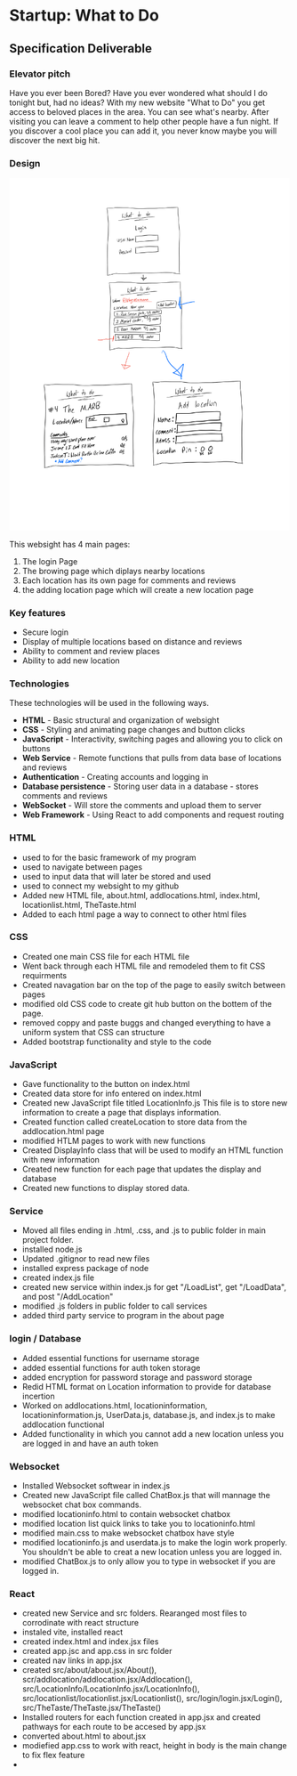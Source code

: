 # Startup: What to Do

## Specification Deliverable

### Elevator pitch

Have you ever been Bored? Have you ever wondered what should I do tonight but, had no ideas? With my new website "What to Do" you get access to beloved places in the area. You can see what's nearby. After visiting you can leave a comment to help other people have a fun night. If you discover a cool place you can add it, you never know maybe you will discover the next big hit.

### Design

![](ModelDiagram.png)

This websight has 4 main pages:
1. The login Page
1. The browing page which diplays nearby locations
1. Each location has its own page for comments and reviews
1. the adding location page which will create a new location page

### Key features

- Secure login
- Display of multiple locations based on distance and reviews
- Ability to comment and review places
- Ability to add new location

### Technologies

These technologies will be used in the following ways.

- **HTML** - Basic structural and organization of websight
- **CSS** - Styling and animating page changes and button clicks
- **JavaScript** - Interactivity, switching pages and allowing you to click on buttons
- **Web Service** - Remote functions that pulls from data base of locations and reviews
- **Authentication** - Creating accounts and logging in
- **Database persistence** - Storing user data in a database - stores comments and reviews
- **WebSocket** - Will store the comments and upload them to server
- **Web Framework** - Using React to add components and request routing

### HTML
- used to for the basic framework of my program
- used to navigate between pages
- used to input data that will later be stored and used
- used to connect my websight to my github
- Added new HTML file, about.html, addlocations.html, index.html, locationlist.html, TheTaste.html
- Added to each html page a way to connect to other html files

### CSS 
- Created one main CSS file for each HTML file
- Went back through each HTML file and remodeled them to fit CSS requirments
- Created navagation bar on the top of the page to easily switch between pages
- modified old CSS code to create git hub button on the bottem of the page.
- removed coppy and paste buggs and changed everything to have a uniform system that CSS can structure
- Added bootstrap functionality and style to the code

### JavaScript
- Gave functionality to the button on index.html
- Created data store for info entered on index.html
- Created new JavaScript file titled LocationInfo.js This file is to store new information to create a page that displays information.
- Created function called createLocation to store data from the addlocation.html page
- modified HTLM pages to work with new functions
- Created DisplayInfo class that will be used to modify an HTML function with new information
- Created new function for each page that updates the display and database
- Created new functions to display stored data.

### Service
 - Moved all files ending in .html, .css, and .js to public folder in main project folder.
 - installed node.js
 - Updated .gitignor to read new files
 - installed express package of node
 - created index.js file
 - created new service within index.js for get "/LoadList", get "/LoadData", and post "/AddLocation"
 - modified .js folders in public folder to call services
 - added third party service to program in the about page

### login / Database
 - Added essential functions for username storage
 - added essential functions for auth token storage
 - added encryption for password storage and password storage
 - Redid HTML format on Location information to provide for database incertion
 - Worked on addlocations.html, locationinformation, locationinformation.js, UserData.js, database.js,  and index.js to make addlocation functional
 - Added functionality in which you cannot add a new location unless you are logged in and have an auth token

### Websocket
 - Installed Websocket softwear in index.js
 - Created new JavaScript file called ChatBox.js that will mannage the websocket chat box commands.
 - modified locationinfo.html to contain websocket chatbox
 - modified location list quick links to take you to locationinfo.html
 - modified main.css to make websocket chatbox have style
 - modified locationinfo.js and userdata.js to make the login work properly. You shouldn't be able to creat a new location unless you are logged in.
 - modified ChatBox.js to only allow you to type in websocket if you are logged in.

### React
 - created new Service and src folders. Rearanged most files to corrodinate with react structure
 - instaled vite, installed react
 - created index.html and index.jsx files
 - created app.jsc and app.css in src folder
 - created nav links in app.jsx
 - created src/about/about.jsx/About(), scr/addlocation/addlocation.jsx/Addlocation(), src/LocationInfo/LocationInfo.jsx/LocationInfo(), src/locationlist/locationlist.jsx/Locationlist(), src/login/login.jsx/Login(), src/TheTaste/TheTaste.jsx/TheTaste()
 - Installed routers for each function created in app.jsx and created pathways for each route to be accesed by app.jsx
 - converted about.html to about.jsx
 - modiefied app.css to work with react, height in body is the main change to fix flex feature
 - 
